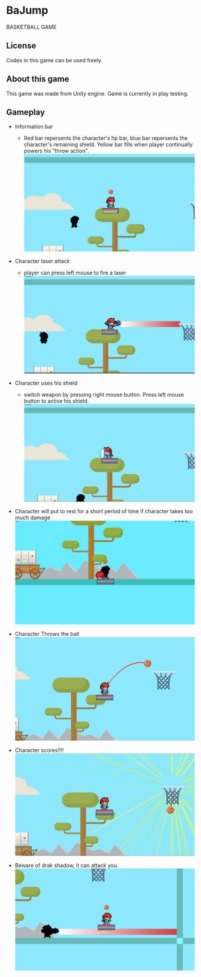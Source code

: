 # BaJump
BASKETBALL GAME

## License 
Codes in this game can be used freely

## About this game
  This game was made from Unity engine. Game is currently in play testing.
  
## Gameplay

- Information bar

  - Red bar repersents the character's hp bar, blue bar repersents the character's remaining shield. Yellow bar fills when player continually powers his "throw action".![Character_infobar](https://github.com/842895893/BaJump/blob/master/screenshot/Screen%20Shot%202020-01-06%20at%204.31.32%20PM.JPG)



- Character laser attack
  - player can press left mouse to fire a laser![Character_attack](https://github.com/842895893/BaJump/blob/master/screenshot/Screen%20Shot%202020-01-06%20at%204.31.17%20PM.JPG)



- Character uses his shield
  - switch weapon by pressing right mouse button. Press left mouse button to active his shield.
![Character_shield](https://github.com/842895893/BaJump/blob/master/screenshot/Screen%20Shot%202020-01-06%20at%204.31.48%20PM.JPG)



- Character will put to rest for a short period of time if character takes too much damage
![Character_died](https://github.com/842895893/BaJump/blob/master/screenshot/Untitled_Artwork%20copy.jpg)



- Character Throws the ball
![Character_throw](https://github.com/842895893/BaJump/blob/master/screenshot/Screen%20Shot%202020-01-06%20at%204.53.16%20PM.JPG)



- Character scores!!!!
![Character_goal](https://github.com/842895893/BaJump/blob/master/screenshot/Screen%20Shot%202020-01-06%20at%204.53.19%20PM.JPG)



- Beware of drak shadow, it can attack you.
![Character_goal](https://github.com/842895893/BaJump/blob/master/screenshot/Screen%20Shot%202020-01-06%20at%204.50.31%20PM.JPG)
